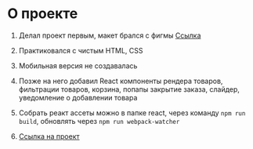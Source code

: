 # О проекте

1) Делал проект первым, макет брался с фигмы [Ссылка](https://www.figma.com/file/Kb2Bu4grzB2JqZ3LycITDuhZ/Templates-%237.-More-on-Figma.info?node-id=0%3A1)

2) Практиковался с чистым HTML, CSS

3) Мобильная версия не создавалась

4) Позже на него добавил React компоненты рендера товаров, фильтрации товаров, корзина, попапы закрытие заказа, слайдер, уведомление о добавлении товара

5) Собрать реакт ассеты можно в папке react, через команду `npm run build`, обновлять через `npm run webpack-watcher`

6) [Ссылка на проект](http://y91266wx.beget.tech/shop/index.html)
